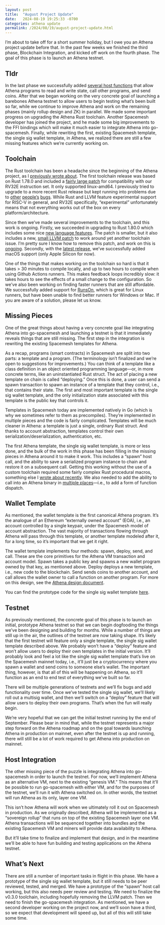 ```yaml
---
layout: post
title:  "August Project Update"
date:   2024-08-19 19:25:33 -0700
categories: athena update
permalink: /2024/08/19/august-project-update.html
---
```


I’m about to take off for a short summer holiday, but I owe you an Athena project update before that. In the past few weeks we finished the third phase, Blockchain Integration, and kicked off work on the fourth phase. The goal of this phase is to launch an Athena testnet.


## Tldr

In the last phase we successfully added [several host functions](https://github.com/athenavm/athena/blob/main/vm/hostfunctions/src/lib.rs) that allow Athena programs to read and write state, call other programs, and send coins. After that we began working on the very concrete goal of launching a barebones Athena testnet to allow users to begin testing what’s been built so far, while we continue to improve Athena and work on the remaining phases (mainly rollup design and ZK) in parallel. We made some important progress on upgrading the Athena Rust toolchain. Another Spacemesh developer has joined the project, and he made some big improvements to the FFI bindings which will make it much easier to integrate Athena into go-spacemesh. Finally, while rewriting the first, existing Spacemesh template, the single sig wallet template, in Athena, we realized there are still a few missing features which we’re currently working on.


## Toolchain

The Rust toolchain has been a headache since the beginning of the Athena project, as I [previously wrote about](https://rettig.substack.com/i/147359339/thing-rust-toolchain). The first toolchain release was based on Rust 1.78.0 and included a [fairly large patch](https://github.com/athenavm/rustc-rv32e-toolchain/blob/v0.2.0/patches/rust.patch) for compatibility with our RV32E instruction set. It only supported linux-amd64. I previously tried to upgrade to a more recent Rust release but kept running into problems due to [other](https://github.com/athenavm/rustc-rv32e-toolchain/issues/1#issuecomment-2156233834) [people’s](https://github.com/athenavm/rustc-rv32e-toolchain/issues/6) [bugs](https://github.com/athenavm/rustc-rv32e-toolchain/pull/8#issuecomment-2294022934). While Rust and LLVM feature experimental support for RISC-V in general, and RV32E specifically, “experimental” unfortunately means that not everything works out of the box on every platform/architecture.

Since then we’ve made several improvements to the toolchain, and this work is ongoing. Firstly, we succeeded in upgrading to Rust 1.80.0 which includes some nice [new language features](https://blog.rust-lang.org/2024/07/25/Rust-1.80.0.html). The patch is smaller, but it also includes a new, [small LLVM patch](https://github.com/athenavm/rustc-rv32e-toolchain/blob/v0.3.0/patches/llvm.patch) to work around yet another toolchain issue. I’m pretty sure I know how to remove this patch, and work on this is [ongoing](https://github.com/athenavm/rustc-rv32e-toolchain/pull/8). Secondly, with the [latest release](https://github.com/athenavm/rustc-rv32e-toolchain/releases/tag/v0.3.0), we’ve successfully added macOS support (only Apple Silicon for now).

One of the things that makes working on the toolchain so hard is that it takes > 30 minutes to compile locally, and up to two hours to compile when using Github Actions runners. This makes feedback loops incredibly slow: it takes hours to see the effects of a small change to the configuration. So we’ve also been working on finding faster runners that are still affordable. We successfully added support for [RunsOn](https://runs-on.com/), which is great for Linux runners, but have been unable to find better runners for Windows or Mac. If you are aware of a solution, please let us know.


## Missing Pieces

One of the great things about having a very concrete goal like integrating Athena into go-spacemesh and launching a testnet is that it immediately reveals things that are still missing. The first step in the integration is rewriting the existing Spacemesh templates for Athena.

As a recap, programs (smart contracts) in Spacemesh are split into two parts: a template and a program. (The terminology isn’t finalized and we’re open to suggestions for improvements.) You can think of a template like a class definition in an object oriented programming language—or, in more concrete terms, like an uninstantiated Rust struct. The act of placing a new template on chain is called “deploying.” Once this is done, a user can send a spawn transaction to spawn an instance of a template that they control, i.e., that contains their state. The first and most important template is the single sig wallet template, and the only initialization state associated with this template is the public key that controls it.

Templates in Spacemesh today are implemented natively in Go (which is why we sometimes refer to them as precompiles). They’re implemented in multiple pieces and the code is fairly complicated. Templates will be much cleaner in Athena: a template is just a single, ordinary Rust struct. And thanks to account abstraction, templates control their own serialization/deserialization, authentication, etc.

The first Athena template, the single sig wallet template, is more or less done, and the bulk of the work in this phase has been filling in the missing pieces in Athena around it to make it work. This includes a “spawn” host call, and the ability to save a serialized program instance to chain and restore it on a subsequent call. Getting this working without the use of a custom toolchain required some fairly complex Rust procedural macros, something else I [wrote about recently](https://rettig.substack.com/i/147861802/thing-its-just-rust). We also needed to add the ability to call into an Athena binary in [multiple places](https://github.com/athenavm/athena/issues/73)—i.e., to add a form of function dispatch.


## Wallet Template

As mentioned, the wallet template is the first canonical Athena program. It’s the analogue of an Ethereum “externally owned account” (EOA), i.e., an account controlled by a single keypair, under the Spacemesh model of account abstraction. The vast majority of transactions flowing through Athena will pass through this template, or another template modeled after it, for a long time, so it’s important that we get it right.

The wallet template implements four methods: spawn, deploy, send, and call. These are the core primitives for the Athena VM transaction and account model. Spawn takes a public key and spawns a new wallet program owned by that key, as mentioned above. Deploy deploys a new template, i.e., new code to the blockchain. Send sends coins to another account, and call allows the wallet owner to call a function on another program. For more on this design, see the [Athena design document](https://community.spacemesh.io/t/proposed-athena-design/433).

You can find the prototype code for the single sig wallet template [here](https://github.com/athenavm/athena/blob/vmsdk/examples/wallet/program/src/main.rs).


## Testnet

As previously mentioned, the concrete goal of this phase is to launch an initial, prototype Athena testnet so that we can begin dogfooding the things we’ve been designing and building for months. While a number of things are still up in the air, the outlines of the testnet are now taking shape. It’s likely that the first testnet will feature only a single template, the single sig wallet template described above. We probably won’t have a “deploy” feature and won’t allow users to deploy their own templates in the initial version. It’ll probably look and feel a lot like the single sig wallet template that’s live on the Spacemesh mainnet today, i.e., it’ll just be a cryptocurrency where you spawn a wallet and send coins to someone else’s wallet. The important thing, however, is that all of this will be happening on Athena, so it’ll function as an end to end test of everything we’ve built so far.

There will be multiple generations of testnets and we’ll fix bugs and add functionality over time. Once we’ve tested the single sig wallet, we’ll likely roll out a multisig wallet, and then we’ll switch on a “deploy” feature that will allow users to deploy their own programs. That’s when the fun will really begin.

We’re very hopeful that we can get the initial testnet running by the end of September. Please bear in mind that, while the testnet represents a major step forward on the Athena roadmap and on the goal towards launching Athena in production on mainnet, even after the testnet is up and running, there will still be a lot of work required to get Athena into production on mainnet.


## Host Integration

The other missing piece of the puzzle is integrating Athena into go-spacemesh in order to launch the testnet. For now, we’ll implement Athena as an alternative VM, next to the existing “genesis VM.” This means that it’ll be possible to run go-spacemesh with either VM, and for the purposes of the testnet, we’ll run it with Athena switched on. In other words, the testnet will run Athena as its only, layer one VM.

This isn’t how Athena will work when we ultimately roll it out on Spacemesh in production. As we originally described, Athena will be implemented as a “sovereign rollup” that runs on top of the existing Spacemesh layer one VM. Athena transactions will be sequenced together into bundles and the existing Spacemesh VM and miners will provide data availability to Athena.

But it’ll take time to finalize and implement that design, and in the meantime we’ll be able to have fun building and testing applications on the Athena testnet.


## What’s Next

There are still a number of important tasks in flight in this phase. We have a prototype of the single sig wallet template, but it still needs to be peer reviewed, tested, and merged. We have a prototype of the “spawn” host call working, but this also needs peer review and testing. We need to finalize the v0.3.0 toolchain, including hopefully removing the LLVM patch. Then we need to finish the go-spacemesh integration. As mentioned, we have a second developer working on the project now, and we’ll soon have a third, so we expect that development will speed up, but all of this will still take some time.

